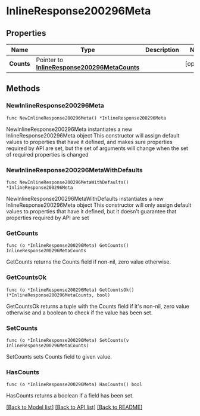 # InlineResponse200296Meta

## Properties

Name | Type | Description | Notes
------------ | ------------- | ------------- | -------------
**Counts** | Pointer to [**InlineResponse200296MetaCounts**](InlineResponse200296MetaCounts.md) |  | [optional] 

## Methods

### NewInlineResponse200296Meta

`func NewInlineResponse200296Meta() *InlineResponse200296Meta`

NewInlineResponse200296Meta instantiates a new InlineResponse200296Meta object
This constructor will assign default values to properties that have it defined,
and makes sure properties required by API are set, but the set of arguments
will change when the set of required properties is changed

### NewInlineResponse200296MetaWithDefaults

`func NewInlineResponse200296MetaWithDefaults() *InlineResponse200296Meta`

NewInlineResponse200296MetaWithDefaults instantiates a new InlineResponse200296Meta object
This constructor will only assign default values to properties that have it defined,
but it doesn't guarantee that properties required by API are set

### GetCounts

`func (o *InlineResponse200296Meta) GetCounts() InlineResponse200296MetaCounts`

GetCounts returns the Counts field if non-nil, zero value otherwise.

### GetCountsOk

`func (o *InlineResponse200296Meta) GetCountsOk() (*InlineResponse200296MetaCounts, bool)`

GetCountsOk returns a tuple with the Counts field if it's non-nil, zero value otherwise
and a boolean to check if the value has been set.

### SetCounts

`func (o *InlineResponse200296Meta) SetCounts(v InlineResponse200296MetaCounts)`

SetCounts sets Counts field to given value.

### HasCounts

`func (o *InlineResponse200296Meta) HasCounts() bool`

HasCounts returns a boolean if a field has been set.


[[Back to Model list]](../README.md#documentation-for-models) [[Back to API list]](../README.md#documentation-for-api-endpoints) [[Back to README]](../README.md)


